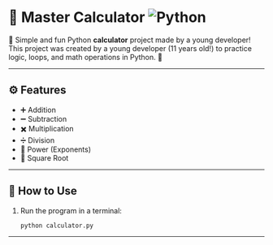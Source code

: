 # 🧮 Master Calculator ![Python](https://img.shields.io/badge/Python-3.12-blue?style=for-the-badge&logo=python)



🧮 Simple and fun Python **calculator** project made by a young developer!
This project was created by a young developer (11 years old!) to practice logic, loops, and math operations in Python. 🚀

---

## ⚙️ Features
- ➕ Addition  
- ➖ Subtraction  
- ✖️ Multiplication  
- ➗ Division  
- 🌟 Power (Exponents)  
- 🧠 Square Root  

---

## 🧰 How to Use

1. Run the program in a terminal:
   ```bash
   python calculator.py
_______________________________________________
